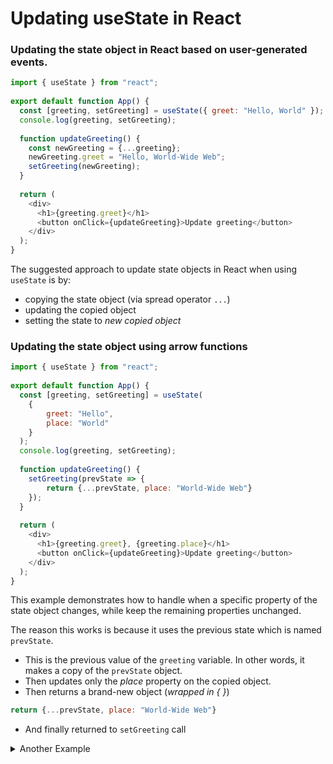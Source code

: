 # Updating useState in React

### Updating the state object in React based on user-generated events.

```js
import { useState } from "react"; 
 
export default function App() { 
  const [greeting, setGreeting] = useState({ greet: "Hello, World" }); 
  console.log(greeting, setGreeting); 
 
  function updateGreeting() { 
    const newGreeting = {...greeting}; 
    newGreeting.greet = "Hello, World-Wide Web"; 
    setGreeting(newGreeting); 
  } 
 
  return ( 
    <div> 
      <h1>{greeting.greet}</h1> 
      <button onClick={updateGreeting}>Update greeting</button> 
    </div> 
  ); 
} 
```
The suggested approach to update state objects in React when using `useState` is by:
- copying the state object (via spread operator `...`)
- updating the copied object
- setting the state to *new copied object*


### Updating the state object using arrow functions

```js
import { useState } from "react"; 
 
export default function App() { 
  const [greeting, setGreeting] = useState( 
    { 
        greet: "Hello", 
        place: "World" 
    } 
  ); 
  console.log(greeting, setGreeting); 
 
  function updateGreeting() { 
    setGreeting(prevState => { 
        return {...prevState, place: "World-Wide Web"} 
    }); 
  } 
 
  return ( 
    <div> 
      <h1>{greeting.greet}, {greeting.place}</h1> 
      <button onClick={updateGreeting}>Update greeting</button> 
    </div> 
  ); 
} 
```

This example demonstrates how to handle when a specific property of the state object changes, while keep the remaining properties unchanged.

The reason this works is because it uses the previous state which is named `prevState`.
- This is the previous value of the `greeting` variable. 
In other words, it makes a copy of the `prevState` object.
- Then updates only the *place* property on the copied object.
- Then returns a brand-new object (*wrapped in { }*)
```js
return {...prevState, place: "World-Wide Web"} 
```
- And finally returned to `setGreeting` call

<details>
<summary>Another Example</summary>
<br>
 
```js

import { useState } from "react";

export default function App() {
  const [giftCard, setGiftCard] = useState(
    {
        firstName: "Jennifer",
        lastName: "Smith",
        text: "Free dinner for 4 guests",
        valid: true,
        instructions: "To use your coupon, click the button below.",
    }
  );

  function spendGiftCard(e) {
    setGiftCard(prevState => {
      return {
        ...prevState,
        text: "Your coupon has been used.",
        valid: false,
        instructions: "Please visit our restaurant to renew your gift card."
      }
    });
  }

  return (
    <div style={{padding: '40px'}}>
      <h1>
        Gift Card Page
      </h1>
      <h2>
        Customer: {giftCard.firstName} {giftCard.lastName}
      </h2>
      <h3>
        {giftCard.text}
      </h3>
      <p>
        {giftCard.instructions}
      </p>
      {
        giftCard.valid && (
          <button onClick={spendGiftCard}>
            Spend Gift Card
          </button>
        )
      }
    </div>
  );
}
```
</details>
